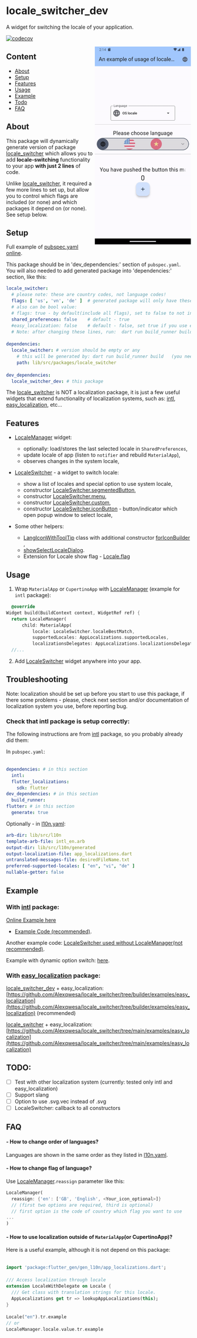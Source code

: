 # locale_switcher_dev

A widget for switching the locale of your application.

[![codecov](https://codecov.io/gh/Alexqwesa/locale_switcher/graph/badge.svg?token=2F9HPWGCQE)](https://codecov.io/gh/Alexqwesa/locale_switcher)


<img align="right" src="https://raw.githubusercontent.com/alexqwesa/locale_switcher/master/screenshot.gif" width="262" height="540">

## Content

- [About](#about)
- [Setup](#setup)
- [Features](#features)
- [Usage](#usage)
- [Example](#example)
- [Todo](#todo)
- [FAQ](#faq)

## About

This package will dynamically generate version of package [locale_switcher](https://pub.dev/packages/locale_switcher) 
which allows you to add **locale-switching** functionality to your app **with just 2 lines** of code.

Unlike [locale_switcher](https://pub.dev/packages/locale_switcher), 
it required a few more lines to set up, but allow you to control 
which flags are included (or none) and which packages it depend on (or none). 
See setup below.

## Setup

Full example of [pubspec.yaml online](https://github.com/Alexqwesa/locale_switcher/blob/builder/example/pubspec.yaml).

This package should be in 'dev_dependencies:' section of `pubspec.yaml`.
You will also needed to add generated package into
'dependencies:' section, like this:

```yaml
locale_switcher:
  # please note: these are country codes, not language codes!
  flags: [ 'us', 'vn', 'de' ]  # generated package will only have these svg flags, full list here https://github.com/cedvdb/flutter_circle_flags/tree/main/assets/svg
  # also can be bool value:
  # flags: true - by default(include all flags), set to false to not include flags
  shared_preferences: false    # default - true
  #easy_localization: false    # default - false, set true if you use easy_localization
  # Note: after changing these lines, run:  dart run build_runner build

dependencies:
  locale_switcher: # version should be empty or any
    # this will be generated by: dart run build_runner build   (you need to run this command first, then add `path` line)
    path: lib/src/packages/locale_switcher

dev_dependencies:
  locale_switcher_dev: # this package
```

The [locale_switcher](https://pub.dev/packages/locale_switcher) is NOT a localization package, it is just a few useful widgets that extend 
functionality of localization systems, such as: [intl](https://pub.dev/packages/intl), 
[easy_localization](https://pub.dev/packages/easy_localization), etc...

## Features

- [LocaleManager](https://pub.dev/documentation/locale_switcher/latest/locale_switcher/LocaleManager-class.html) widget:
    - optionally: load/stores the last selected locale in `SharedPreferences`,
    - update locale of app (listen to `notifier` and rebuild `MaterialApp`),
    - observes changes in the system locale,

- [LocaleSwitcher](https://pub.dev/documentation/locale_switcher/latest/locale_switcher/LocaleSwitcher-class.html) - 
a widget to switch locale:
    - show a list of locales and special option to use system locale,
    - constructor [LocaleSwitcher.segmentedButton](https://pub.dev/documentation/locale_switcher/latest/locale_switcher/LocaleSwitcher/LocaleSwitcher.segmentedButton.html),
    - constructor [LocaleSwitcher.menu](https://pub.dev/documentation/locale_switcher/latest/locale_switcher/LocaleSwitcher/LocaleSwitcher.menu.html),
    - constructor [LocaleSwitcher.custom](https://pub.dev/documentation/locale_switcher/latest/locale_switcher/LocaleSwitcher/LocaleSwitcher.custom.html),
    - constructor [LocaleSwitcher.iconButton](https://pub.dev/documentation/locale_switcher/latest/locale_switcher/LocaleSwitcher/LocaleSwitcher.iconButton.html) - button/indicator which open popup window to select locale,

- Some other helpers:
    - [LangIconWithToolTip](https://pub.dev/documentation/locale_switcher/latest/locale_switcher/LocaleSwitcher-class.html)
      class with additional constructor [forIconBuilder](https://pub.dev/documentation/locale_switcher/latest/locale_switcher/LangIconWithToolTip/LangIconWithToolTip.forIconBuilder.html) ,
    - [showSelectLocaleDialog](https://pub.dev/documentation/locale_switcher/latest/locale_switcher/showSelectLocaleDialog.html).
    - Extension for Locale show flag - [Locale.flag](https://pub.dev/documentation/locale_switcher/latest/locale_switcher/LocaleFlag.html)

## Usage

1) Wrap `MaterialApp` or `CupertinoApp`
   with [LocaleManager](https://pub.dev/documentation/locale_switcher/latest/locale_switcher/LocaleManager-class.html)
   (example for `intl` package):

```dart
  @override
Widget build(BuildContext context, WidgetRef ref) {
  return LocaleManager(
      child: MaterialApp(
          locale: LocaleSwitcher.localeBestMatch,
          supportedLocales: AppLocalizations.supportedLocales,
          localizationsDelegates: AppLocalizations.localizationsDelegates,
  //...
```

2) Add [LocaleSwitcher](https://pub.dev/documentation/locale_switcher/latest/locale_switcher/LocaleSwitcher-class.html)
   widget anywhere into your app.

## Troubleshooting

Note: localization should be set up before you start to use this package,
if there some problems - please, check next section and/or documentation of localization system you use,
before reporting bug.

### Check that intl package is setup correctly:

The following instructions are from [intl](https://pub.dev/packages/intl) package, so you probably already did them:

In `pubspec.yaml`:

```yaml  

dependencies: # in this section
  intl:
  flutter_localizations:
    sdk: flutter
dev_dependencies: # in this section 
  build_runner:
flutter: # in this section 
  generate: true  
```

Optionally - in [l10n.yaml](example/l10n.yaml):

```yaml
arb-dir: lib/src/l10n
template-arb-file: intl_en.arb
output-dir: lib/src/l10n/generated
output-localization-file: app_localizations.dart
untranslated-messages-file: desiredFileName.txt
preferred-supported-locales: [ "en", "vi", "de" ]
nullable-getter: false
```

## Example

### With [intl](https://pub.dev/packages/intl) package:

[Online Example here](https://alexqwesa.github.io/locale_switcher/)

- [Example Code (recommended)](https://github.com/Alexqwesa/locale_switcher/blob/main/example/lib/main.dart).

Another example code: [LocaleSwitcher used without
LocaleManager(not recommended)](https://github.com/Alexqwesa/locale_switcher/blob/main/example/lib/main_without_locale_manager.dart).

Example with dynamic option switch:
[here](https://github.com/Alexqwesa/locale_switcher/blob/main/example/lib/main_with_dynamic_options.dart).

### With [easy_localization](https://pub.dev/packages/easy_localization) package:

[locale_switcher_dev](https://pub.dev/packages/locale_switcher) + easy_localization:
[https://github.com/Alexqwesa/locale_switcher/tree/builder/examples/easy_localization](https://github.com/Alexqwesa/locale_switcher/tree/builder/examples/easy_localization) (recommended)

[locale_switcher](https://pub.dev/packages/locale_switcher) + easy_localization:
[https://github.com/Alexqwesa/locale_switcher/tree/main/examples/easy_localization](https://github.com/Alexqwesa/locale_switcher/tree/main/examples/easy_localization)

## TODO:

- [ ] Test with other localization system (currently: tested only intl and easy_localization)
- [ ] Support slang
- [ ] Option to use .svg.vec instead of .svg
- [ ] LocaleSwitcher: callback to all constructors

[//]: # (- [ ] detect cupertino/material in dev package)

## FAQ

#### - How to change order of languages?

Languages are shown in the same order as they listed in [l10n.yaml](example/l10n.yaml).

#### - How to change flag of language?

Use [LocaleManager](https://pub.dev/documentation/locale_switcher/latest/locale_switcher/LocaleManager-class.html).`reassign`
parameter like this:

```dart
LocaleManager(
  reassign: {'en': ['GB', 'English', <Your_icon_optional>]}
  // (first two options are required, third is optional)
  // first option is the code of country which flag you want to use
...
)
```

#### - How to use localization outside of `MaterialApp`(or CupertinoApp)?

Here is a useful example, although it is not depend on this package:

```dart

import 'package:flutter_gen/gen_l10n/app_localizations.dart';

/// Access localization through locale
extension LocaleWithDelegate on Locale {
  /// Get class with translation strings for this locale.
  AppLocalizations get tr => lookupAppLocalizations(this);
}

Locale("en").tr.example
// or 
LocaleManager.locale.value.tr.example
```
